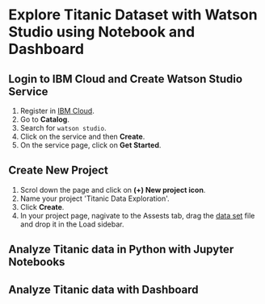 # Explore Titanic Dataset with Watson Studio using Notebook and Dashboard

## Login to IBM Cloud and Create Watson Studio Service
1. Register in [IBM Cloud](https://ibm.biz/BdYpAP).
2. Go to **Catalog**.
3. Search for `watson studio`.
4. Click on the service and then **Create**.
5. On the service page, click on **Get Started**.

## Create New Project
1. Scrol down the page and click on **(+) New project icon**.
2. Name your project 'Titanic Data Exploration'.
3. Click **Create**.
4. In your project page, nagivate to the Assests tab, drag the [data set](https://github.com/DevExCodeHub/Loan_eligibility_lab/blob/master/Data/train.csv) file and drop it in the Load sidebar.

## Analyze Titanic data in Python with Jupyter Notebooks
## Analyze Titanic data with Dashboard 
